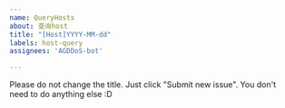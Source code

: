```yaml
---
name: QueryHosts
about: 查询host
title: "[Host]YYYY-MM-dd"
labels: host-query
assignees: 'AGDDoS-bot'

---
```


<!--
+ 建议在查询之前看看是否已经存在日期靠近的host，直接使用即可
+ 建议标题为`[Host]YYYY-MM-dd`，比如`[Host]2021-01-01`
-->

Please do not change the title. Just click "Submit new issue". You don't need to do anything else :D

